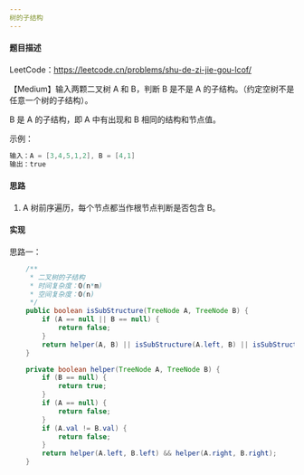 ```yaml
---
树的子结构
---
```


#### 题目描述

LeetCode：https://leetcode.cn/problems/shu-de-zi-jie-gou-lcof/

【Medium】输入两颗二叉树 A 和 B，判断 B 是不是 A 的子结构。（约定空树不是任意一个树的子结构）。

B 是 A 的子结构，即 A 中有出现和 B 相同的结构和节点值。

示例：

```java
输入：A = [3,4,5,1,2], B = [4,1]
输出：true
```

#### 思路

1. A 树前序遍历，每个节点都当作根节点判断是否包含 B。

#### 实现

思路一：

```java
    /**
     * 二叉树的子结构
     * 时间复杂度：O(n*m)
     * 空间复杂度：O(n)
     */
    public boolean isSubStructure(TreeNode A, TreeNode B) {
        if (A == null || B == null) {
            return false;
        }
        return helper(A, B) || isSubStructure(A.left, B) || isSubStructure(A.right, B);
    }

    private boolean helper(TreeNode A, TreeNode B) {
        if (B == null) {
            return true;
        }
        if (A == null) {
            return false;
        }
        if (A.val != B.val) {
            return false;
        }
        return helper(A.left, B.left) && helper(A.right, B.right);
    }
```

